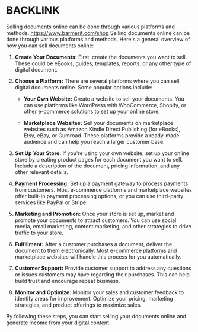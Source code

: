# BACKLINK
Selling documents online can be done through various platforms and methods.
https://www.barmerit.com/shop
Selling documents online can be done through various platforms and methods. Here's a general overview of how you can sell documents online:

1. **Create Your Documents:** First, create the documents you want to sell. These could be eBooks, guides, templates, reports, or any other type of digital document.

2. **Choose a Platform:** There are several platforms where you can sell digital documents online. Some popular options include:

   - **Your Own Website:** Create a website to sell your documents. You can use platforms like WordPress with WooCommerce, Shopify, or other e-commerce solutions to set up your online store.
   
   - **Marketplace Websites:** Sell your documents on marketplace websites such as Amazon Kindle Direct Publishing (for eBooks), Etsy, eBay, or Gumroad. These platforms provide a ready-made audience and can help you reach a larger customer base.

3. **Set Up Your Store:** If you're using your own website, set up your online store by creating product pages for each document you want to sell. Include a description of the document, pricing information, and any other relevant details.

4. **Payment Processing:** Set up a payment gateway to process payments from customers. Most e-commerce platforms and marketplace websites offer built-in payment processing options, or you can use third-party services like PayPal or Stripe.

5. **Marketing and Promotion:** Once your store is set up, market and promote your documents to attract customers. You can use social media, email marketing, content marketing, and other strategies to drive traffic to your store.

6. **Fulfillment:** After a customer purchases a document, deliver the document to them electronically. Most e-commerce platforms and marketplace websites will handle this process for you automatically.

7. **Customer Support:** Provide customer support to address any questions or issues customers may have regarding their purchases. This can help build trust and encourage repeat business.

8. **Monitor and Optimize:** Monitor your sales and customer feedback to identify areas for improvement. Optimize your pricing, marketing strategies, and product offerings to maximize sales.

By following these steps, you can start selling your documents online and generate income from your digital content.
